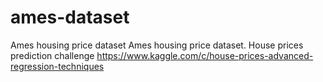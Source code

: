 # ames-dataset
Ames housing price dataset
Ames housing price dataset. House prices prediction challenge https://www.kaggle.com/c/house-prices-advanced-regression-techniques
